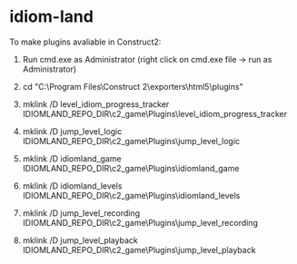 idiom-land
==========

To make plugins avaliable in Construct2:
1. Run cmd.exe as Administrator (right click on cmd.exe file -> run as Administrator)
2. cd "C:\Program Files\Construct 2\exporters\html5\plugins"

3. mklink /D level_idiom_progress_tracker IDIOMLAND_REPO_DIR\c2_game\Plugins\level_idiom_progress_tracker
3. mklink /D jump_level_logic IDIOMLAND_REPO_DIR\c2_game\Plugins\jump_level_logic
4. mklink /D idiomland_game IDIOMLAND_REPO_DIR\c2_game\Plugins\idiomland_game
5. mklink /D idiomland_levels IDIOMLAND_REPO_DIR\c2_game\Plugins\idiomland_levels
6. mklink /D jump_level_recording IDIOMLAND_REPO_DIR\c2_game\Plugins\jump_level_recording
7. mklink /D jump_level_playback IDIOMLAND_REPO_DIR\c2_game\Plugins\jump_level_playback

